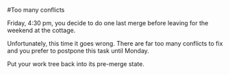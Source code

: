 #Too many conflicts

Friday, 4:30 pm, you decide to do one last merge before leaving for the weekend at the cottage. 

Unfortunately, this time it goes wrong. There are far too many conflicts to fix and you prefer to postpone this task until Monday. 

Put your work tree back into its pre-merge state.

